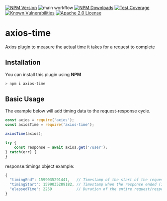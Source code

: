 [![NPM Version][npm-image]][npm-url]
![main workflow](https://github.com/PayU/axios-time/actions/workflows/main.yml/badge.svg)
[![NPM Downloads][downloads-image]][downloads-url]
[![Test Coverage][coveralls-image]][coveralls-url]
[![Known Vulnerabilities][snyk-image]][snyk-url]
[![Apache 2.0 License][license-image]][license-url]

# axios-time
Axios plugin to measure the actual time it takes for a request to complete

## Installation
You can install this plugin using **NPM**
```bash
> npm i axios-time
```

## Basic Usage
The example below will add timing data to the request-response cycle.
```js
const axios = require('axios');
const axiosTime = require('axios-time');

axiosTime(axios);

try {
    const response = await axios.get('/user');
} catch(err) {
}
```

response.timings object example:

```js
{
  "timingEnd": 1599035291441,   // Timestamp of the start of the request (in Unix Epoch milliseconds).
  "timingStart": 1599035289182, // Timestamp when the response ended (in Unix Epoch milliseconds).
  "elapsedTime": 2259           // Duration of the entire request/response in milliseconds.
}
```
[npm-image]: https://img.shields.io/npm/v/axios-time.svg?style=flat
[npm-url]: https://npmjs.org/package/axios-time
[coveralls-image]: https://coveralls.io/repos/github/PayU/axios-time/badge.svg?branch=master
[coveralls-url]: https://coveralls.io/github/PayU/axios-time?branch=master
[downloads-image]: http://img.shields.io/npm/dm/axios-time.svg?style=flat
[downloads-url]: https://img.shields.io/npm/dm/axios-time.svg
[license-image]: https://img.shields.io/badge/license-Apache_2.0-green.svg?style=flat
[license-url]: LICENSE
[snyk-image]: https://snyk.io/test/github/PayU/axios-time/badge.svg?targetFile=package.json
[snyk-url]: https://snyk.io/test/github/PayU/axios-time?targetFile=package.json
